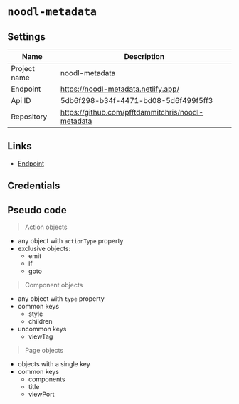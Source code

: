 # `noodl-metadata`

## Settings

| Name         | Description                                       |
| ------------ | ------------------------------------------------- |
| Project name | noodl-metadata                                    |
| Endpoint     | https://noodl-metadata.netlify.app/               |
| Api ID       | 5db6f298-b34f-4471-bd08-5d6f499f5ff3              |
| Repository   | https://github.com/pfftdammitchris/noodl-metadata |

## Links

- [Endpoint](https://relaxed-gates-ccf2b7.netlify.app/)

## Credentials

## Pseudo code

> Action objects

- any object with `actionType` property
- exclusive objects:
  - emit
  - if
  - goto

> Component objects

- any object with `type` property
- common keys
  - style
  - children
- uncommon keys
  - viewTag

> Page objects

- objects with a single key
- common keys
  - components
  - title
  - viewPort
